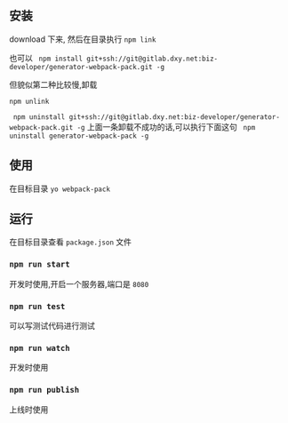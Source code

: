 ## 安装

download 下来, 然后在目录执行 `npm link`

也可以 ` npm install git+ssh://git@gitlab.dxy.net:biz-developer/generator-webpack-pack.git -g`

但貌似第二种比较慢,卸载

`npm unlink`

` npm uninstall git+ssh://git@gitlab.dxy.net:biz-developer/generator-webpack-pack.git -g`
上面一条卸载不成功的话,可以执行下面这句
` npm uninstall generator-webpack-pack -g`

## 使用

在目标目录 `yo webpack-pack`

## 运行
在目标目录查看 `package.json` 文件

### `npm run start`
开发时使用,开启一个服务器,端口是 `8080`

### `npm run test`
可以写测试代码进行测试

### `npm run watch`
开发时使用

### `npm run publish`
上线时使用
